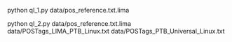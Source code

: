 python qI_1.py data/pos_reference.txt.lima

python qI_2.py data/pos_reference.txt.lima data/POSTags_LIMA_PTB_Linux.txt data/POSTags_PTB_Universal_Linux.txt
